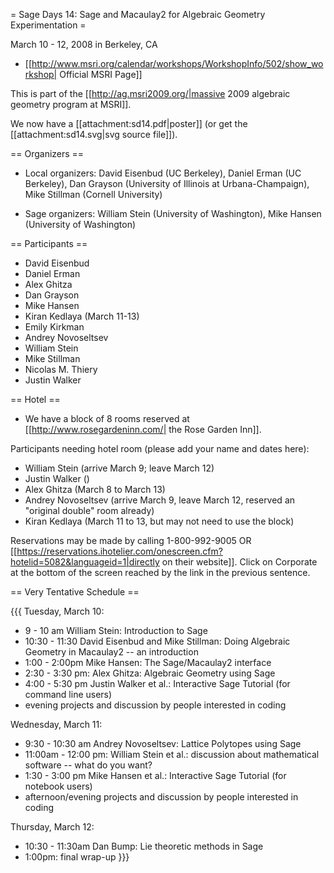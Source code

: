 = Sage Days 14: Sage and Macaulay2 for Algebraic Geometry Experimentation =

March 10 - 12, 2008 in Berkeley, CA

 * [[http://www.msri.org/calendar/workshops/WorkshopInfo/502/show_workshop| Official MSRI Page]]

This is part of the [[http://ag.msri2009.org/|massive 2009 algebraic geometry program at MSRI]].

We now have a [[attachment:sd14.pdf|poster]] (or get the [[attachment:sd14.svg|svg source file]]).

== Organizers ==

 * Local organizers: David Eisenbud (UC Berkeley), Daniel Erman (UC Berkeley), Dan Grayson (University of Illinois at Urbana-Champaign), Mike Stillman (Cornell University)

 * Sage organizers: William Stein (University of Washington), Mike Hansen (University of Washington)

== Participants ==
 * David Eisenbud
 * Daniel Erman
 * Alex Ghitza
 * Dan Grayson
 * Mike Hansen
 * Kiran Kedlaya (March 11-13)
 * Emily Kirkman
 * Andrey Novoseltsev
 * William Stein
 * Mike Stillman
 * Nicolas M. Thiery
 * Justin Walker


== Hotel ==

 * We have a block of 8 rooms reserved at [[http://www.rosegardeninn.com/| the Rose Garden Inn]].

Participants needing hotel room (please add your name and dates here):

 * William Stein (arrive March 9; leave March 12)
 * Justin Walker ()
 * Alex Ghitza (March 8 to March 13)
 * Andrey Novoseltsev (arrive March 9, leave March 12, reserved an "original double" room already)
 * Kiran Kedlaya (March 11 to 13, but may not need to use the block)

Reservations may be made by calling 1-800-992-9005 OR [[https://reservations.ihotelier.com/onescreen.cfm?hotelid=5082&languageid=1|directly on their website]]. Click on Corporate at the bottom of the screen reached by the link in the previous sentence.

== Very Tentative Schedule ==

{{{
Tuesday, March 10:
 * 9 - 10 am William Stein: Introduction to Sage
 * 10:30 - 11:30 David Eisenbud and Mike Stillman: Doing Algebraic
                 Geometry in Macaulay2 -- an introduction
 * 1:00 - 2:00pm Mike Hansen: The Sage/Macaulay2 interface
 * 2:30 - 3:30 pm: Alex Ghitza: Algebraic Geometry using Sage
 * 4:00 - 5:30 pm Justin Walker et al.: Interactive Sage Tutorial (for
                 command line users)
 * evening projects and discussion by people interested in coding

Wednesday, March 11:
 * 9:30 - 10:30 am Andrey Novoseltsev: Lattice Polytopes using Sage
 * 11:00am - 12:00 pm: William Stein et al.: discussion about
             mathematical software -- what do you want?
 * 1:30 - 3:00 pm Mike Hansen et al.: Interactive Sage Tutorial (for
             notebook users)
 * afternoon/evening projects and discussion by people interested in coding

Thursday, March 12:
 * 10:30 - 11:30am Dan Bump: Lie theoretic methods in Sage
 * 1:00pm: final wrap-up
}}} 
